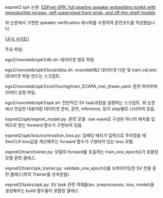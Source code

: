 espnet2 spk 논문: [ESPnet-SPK: full pipeline speaker embedding toolkit with reproducible recipes, self-supervised front-ends, and off-the-shelf models](https://arxiv.org/abs/2401.17230v2)

위 논문에서 구현한 speaker verification 레시피를 수정하여 훈련코드를 작성했습니다.

[[공식 사이트]](https://espnet.github.io/espnet/installation.html)

주요 파일:

egs2/voxceleb/spk1/db.sh: 데이터셋 경로 파일

egs2/voxceleb/spk1/local/data.sh: voxceleb1&2 데이터셋 다운 및 train,val,test 데이터셋 파일 만드는 스크립트.

egs2/voxceleb/spk1/conf/tuning/train_ECAPA_mel_jhwan.yaml: 훈련 하이퍼파라미터 설정 파일.

egs2/voxceleb/spk1/spk.sh: 전반적인 SV task과정을 실행하는 스크립트. 위 논문에서 언급한 내용처럼 데이터셋 준비, 훈련, inference, 등이 step별로 나뉘어져 있음.

espnet2/spk/espnet_model.py: 훈련 모델. raw wave로 구성된 하나의 배치를 입력으로 받는 forward 함수가 구현되어 있음.

espnet2/spk/loss/contrastive_loss.py: 임베딩 배치가 입력으로 주어졌을 때 SimCLR loss값을 계산해주는 forward 함수가 구현되어 있는 loss 모델.

espnet2/train/trainer.py: 모델의 forward를 호출하는 train_one_epoch()가 포함된 모델 훈련 클래스.

espnet2/train/spk_trainer.py: validate_one_epoch()를 오버라이딩한 SV 전용 훈련 클래스(위의 Trainer를 상속받음).

espnet2/tasks/spk.py: SV task 관련 객체들(ex. preprocessor, loss, model)을 생성해주는 build 함수들이 포함된 클래스.
